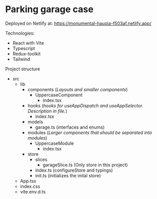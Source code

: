# Parking garage case

Deployed on Netlify at: https://monumental-haupia-f503af.netlify.app/

Technologies:

-   React with Vite
-   Typescript
-   Redux-toolkit
-   Tailwind

Project structure

-   src
    -   lib
        -   components (_Layouts and smaller components_)
            -   UppercaseComponent
                -   index.tsx
        -   hooks (_hooks for useAppDispatch and useAppSelector. Description in file._)
            -   index.tsx
        -   models
            -   garage.ts (interfaces and enums)
        -   modules (_Larger components that should be separated into modules_)
            -   UppercaseModule
                -   index.tsx
        -   store
            -   slices
                -   garageSlice.ts (Only store in this project)
            -   index.ts (configureStore and typings)
            -   init.ts (initializes the inital store)
    -   App.tsx
    -   index.css
    -   vite.env.d.ts
